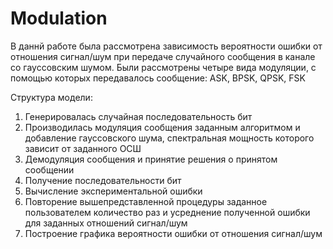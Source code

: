 # Modulation

В даннй работе была рассмотрена зависимость вероятности ошибки от отношения сигнал/шум при передаче случайного сообщения в канале со гауссовским шумом.
Были рассмотрены четыре вида модуляции, с помощью которых передавалось сообщение: ASK, BPSK, QPSK, FSK

Структура модели:
 1. Генерировалась случайная последовательность бит 
 2. Производилась модуляция сообщения заданным алгоритмом и добавление гауссовского шума, спектральная мощность которого зависит от заданного ОСШ
 3. Демодуляция сообщения и принятие решения о принятом сообщении
 4. Получение последовательности бит
 5. Вычисление экспериментальной ошибки 
 6. Повторение вышепредставленной процедуры заданное пользователем количество раз и усреднение полученной ошибки для заданных отношений сигнал/шум
 7. Построение графика вероятности ошибки от отношения сигнал/шум
 
 
